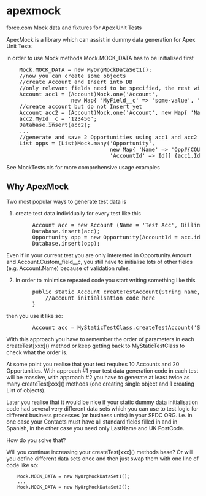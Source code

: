 apexmock
========

force.com Mock data and fixtures for Apex Unit Tests

ApexMock is a library which can assist in dummy data generation for Apex Unit Tests
     
  in order to use Mock methods Mock.MOCK_DATA has to be initialised first
<pre>
	Mock.MOCK_DATA = new MyOrgMockDataSet1();
	//now you can create some objects
	//create Account and Insert into DB
	//only relevant fields need to be specified, the rest will be taken from MyOrgMockDataSet1
	Account acc1 = (Account)Mock.one('Account', 
					new Map<String, Object>{ 'MyField__c' => 'some-value', 'OtherField__c' => 123}, true); 
	//create account but do not Insert yet
	Account acc2 = (Account)Mock.one('Account', new Map<String, Object>{ 'Name' => 'Acc 2'}, false);
	acc2.MyId__c = '123456';
	Database.insert(acc2);
	...
	//generate and save 2 Opportunities using acc1 and acc2 as their Accounts
	List<Opportunity> opps = (List<Opportunity>)Mock.many('Opportunity', 
								new Map<String, Object>{ 'Name' => 'Opp#{COUNTER}', 
								'AccountId' => Id[] {acc1.Id, acc2.Id}}, 2, true); 
</pre>
 See MockTests.cls for more comprehensive usage examples

Why ApexMock
------------
Two most popular ways to generate test data is

1. create test data individually for every test like this
<pre>
		Account acc = new Account (Name = 'Test Acc', BillingStreet = 'Some street', Custom_Field__c = 'some value'...);
		Database.insert(acc);
		Opportunity opp = new Opportunity(AccountId = acc.id, StageName = 'Prospecting', Amount = 100, Some_Field__c = 'value here', ...);
		Database.insert(opp);
</pre>
  Even if in your current test you are only interested in Opportunity.Amount and Account.Custom_field__c, you still have to initialise lots
  of other fields (e.g. Account.Name) because of validation rules.

2. In order to minimise repeated code you start writing something like this
<pre>
		public static Account createTestAccount(String name, String billingStreet, ..., Boolean saveIntoDb) {
			//account initialisation code here
		}
</pre>
  then you use it like so:
<pre>
		Account acc = MyStaticTestClass.createTestAccount('Some Name', 'Some address', ..., true);
</pre>
  With this approach you have to remember the order of parameters in each createTest\[xxx]() method or keep getting back to MyStaticTestClass
  to check what the order is.

At some point you realise that your test requires 10 Accounts and 20 Opportunities.
With approach #1 your test data generation code in each test will be massive, with approach #2 you have to generate at least twice as many
createTest\[xxx]() methods (one creating single object and 1 creating List of objects).

Later you realise that it would be nice if your static dummy data initialisation code had several very different data sets which you can use
to test logic for different business processes (or business units) in your SFDC ORG.
i.e. in one case your Contacts must have all standard fields filled in and in Spanish, in the other case you need only LastName and UK PostCode.

How do you solve that?

Will you continue increasing your createTest\[xxx]() methods base?
Or will you define different data sets once and then just swap them with one line of code like so:

		Mock.MOCK_DATA = new MyOrgMockDataSet1();
		...
		Mock.MOCK_DATA = new MyOrgMockDataSet2();
